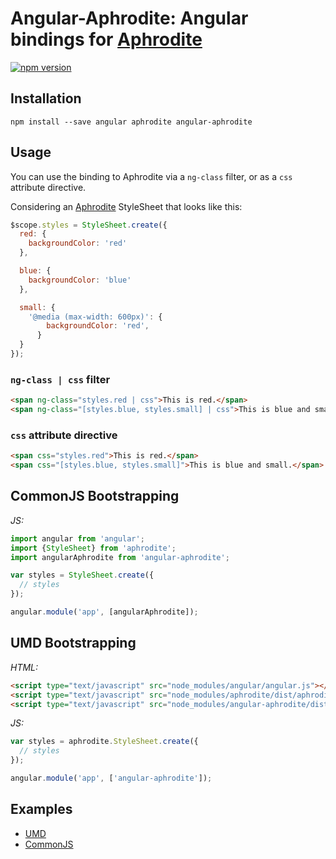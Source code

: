 # Angular-Aphrodite: Angular bindings for [Aphrodite](https://github.com/Khan/aphrodite)
[![npm version](https://badge.fury.io/js/angular-aphrodite.svg)](https://badge.fury.io/js/angular-aphrodite)

## Installation
```
npm install --save angular aphrodite angular-aphrodite
```

## Usage
You can use the binding to Aphrodite via a `ng-class` filter, or as a `css` attribute directive.

Considering an [Aphrodite](https://github.com/Khan/aphrodite) StyleSheet that looks like this:
```js
$scope.styles = StyleSheet.create({
  red: {
    backgroundColor: 'red'
  },

  blue: {
    backgroundColor: 'blue'
  },

  small: {
    '@media (max-width: 600px)': {
        backgroundColor: 'red',
      }
  }
});
```

### `ng-class | css` filter
```html
<span ng-class="styles.red | css">This is red.</span>
<span ng-class="[styles.blue, styles.small] | css">This is blue and small.</span>
```

### `css` attribute directive
```html
<span css="styles.red">This is red.</span>
<span css="[styles.blue, styles.small]">This is blue and small.</span>
```

## CommonJS Bootstrapping
*JS:*
```js
import angular from 'angular';
import {StyleSheet} from 'aphrodite';
import angularAphrodite from 'angular-aphrodite';

var styles = StyleSheet.create({
  // styles
});

angular.module('app', [angularAphrodite]);
```

## UMD Bootstrapping
*HTML:*
```html
<script type="text/javascript" src="node_modules/angular/angular.js"></script>
<script type="text/javascript" src="node_modules/aphrodite/dist/aphrodite.umd.js"></script>
<script type="text/javascript" src="node_modules/angular-aphrodite/dist/angular-aphrodite.umd.js"></script>
```

*JS:*
```js
var styles = aphrodite.StyleSheet.create({
  // styles
});

angular.module('app', ['angular-aphrodite']);
```

## Examples
- [UMD](example/umd)
- [CommonJS](example/commonjs)


